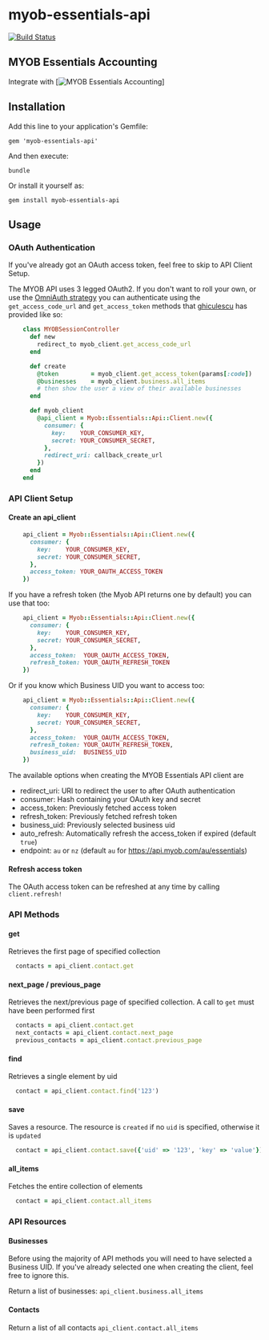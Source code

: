 myob-essentials-api
===============

[![Build Status](https://secure.travis-ci.org/BrunoChauvet/myob-essentials-api.png?branch=master)](http://travis-ci.org/BrunoChauvet/myob-essentials-api)

## MYOB Essentials Accounting

Integrate with [![MYOB Essentials Accounting](http://developer.myob.com/api/essentials-accounting/)]

## Installation

Add this line to your application's Gemfile:

`gem 'myob-essentials-api'`

And then execute:

`bundle`

Or install it yourself as:

`gem install myob-essentials-api`

## Usage

### OAuth Authentication

If you've already got an OAuth access token, feel free to skip to API Client Setup.

The MYOB API uses 3 legged OAuth2. If you don't want to roll your own, or use the [OmniAuth strategy](https://github.com/davidlumley/omniauth-myob) you can authenticate using the `get_access_code_url` and `get_access_token` methods that [ghiculescu](https://github.com/ghiculescu) has provided like so:


``` ruby
    class MYOBSessionController  
      def new
        redirect_to myob_client.get_access_code_url
      end

      def create
        @token         = myob_client.get_access_token(params[:code])
        @businesses    = myob_client.business.all_items
        # then show the user a view of their available businesses
      end

      def myob_client
        @api_client = Myob::Essentials::Api::Client.new({
          consumer: {
            key:    YOUR_CONSUMER_KEY,
            secret: YOUR_CONSUMER_SECRET,
          },
          redirect_uri: callback_create_url
        })
      end
    end
```

### API Client Setup

#### Create an api_client

``` ruby
    api_client = Myob::Essentials::Api::Client.new({
      consumer: {
        key:    YOUR_CONSUMER_KEY,
        secret: YOUR_CONSUMER_SECRET,
      },
      access_token: YOUR_OAUTH_ACCESS_TOKEN
    })
```

If you have a refresh token (the Myob API returns one by default) you can use that too:

``` ruby
    api_client = Myob::Essentials::Api::Client.new({
      consumer: {
        key:    YOUR_CONSUMER_KEY,
        secret: YOUR_CONSUMER_SECRET,
      },
      access_token:  YOUR_OAUTH_ACCESS_TOKEN,
      refresh_token: YOUR_OAUTH_REFRESH_TOKEN
    })
```

Or if you know which Business UID you want to access too:

``` ruby
    api_client = Myob::Essentials::Api::Client.new({
      consumer: {
        key:    YOUR_CONSUMER_KEY,
        secret: YOUR_CONSUMER_SECRET,
      },
      access_token:  YOUR_OAUTH_ACCESS_TOKEN,
      refresh_token: YOUR_OAUTH_REFRESH_TOKEN,
      business_uid:  BUSINESS_UID
    })
```

The available options when creating the MYOB Essentials API client are

* redirect_uri: URI to redirect the user to after OAuth authentication
* consumer: Hash containing your OAuth key and secret
* access_token: Previously fetched access token
* refresh_token: Previously fetched refresh token
* business_uid: Previously selected business uid
* auto_refresh: Automatically refresh the access_token if expired (default `true`)
* endpoint: `au` or `nz` (default `au` for https://api.myob.com/au/essentials)

#### Refresh access token

The OAuth access token can be refreshed at any time by calling
`client.refresh!`

### API Methods

#### get

Retrieves the first page of specified collection

```ruby
  contacts = api_client.contact.get
```

#### next_page / previous_page

Retrieves the next/previous page of specified collection. A call to `get` must have been performed first

```ruby
  contacts = api_client.contact.get
  next_contacts = api_client.contact.next_page
  previous_contacts = api_client.contact.previous_page
```

#### find

Retrieves a single element by uid

```ruby
  contact = api_client.contact.find('123')
```

#### save

Saves a resource. The resource is `created` if no `uid` is specified, otherwise it is `updated`

```ruby
  contact = api_client.contact.save({'uid' => '123', 'key' => 'value'})
```

#### all_items

Fetches the entire collection of elements

```ruby
  contact = api_client.contact.all_items
```

### API Resources

#### Businesses

Before using the majority of API methods you will need to have selected a Business UID. If you've already selected one when creating the client, feel free to ignore this.

Return a list of businesses:
`api_client.business.all_items`


####  Contacts

Return a list of all contacts
`api_client.contact.all_items`
